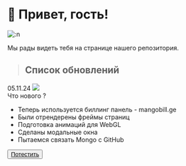 # 👋 Привет, гость!

![:n](https://count.getloli.com/get/@:nrdxn)

Мы рады видеть тебя на странице нашего репозитория.

> ## Список обновлений
05.11.24 ![](https://shields.io/badge/\v.1-090909?style=for-the-badge&logo=&logoColor=white)
<br>
Что нового ?
- Теперь используется биллинг панель - mangobill.ge
- Были отрендерены фреймы страниц
- Подготовка анимаций для WebGL
- Сделаны модальные окна
- Пытаемся связать Mongo с GitHub

 <a href="https://niiixrusure.github.io/tehy.html"><button><u>Потестить</u></button></a>
